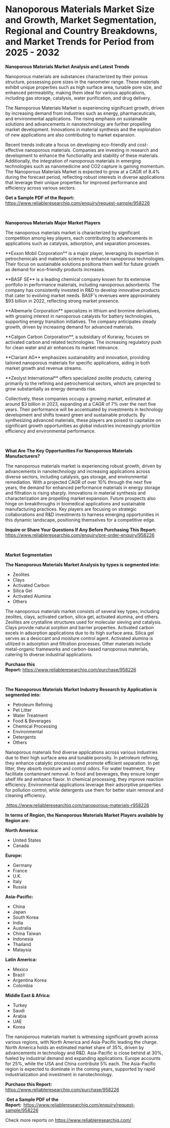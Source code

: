 <p><h1>Nanoporous Materials Market Size and Growth, Market Segmentation, Regional and Country Breakdowns, and Market Trends for Period from 2025 -  2032</h1></p><p><strong>Nanoporous Materials Market Analysis and Latest Trends</strong></p>
<p><p>Nanoporous materials are substances characterized by their porous structure, possessing pore sizes in the nanometer range. These materials exhibit unique properties such as high surface area, tunable pore size, and enhanced permeability, making them ideal for various applications, including gas storage, catalysis, water purification, and drug delivery.</p><p>The Nanoporous Materials Market is experiencing significant growth, driven by increasing demand from industries such as energy, pharmaceuticals, and environmental applications. The rising emphasis on sustainable solutions and advancements in nanotechnology are further propelling market development. Innovations in material synthesis and the exploration of new applications are also contributing to market expansion.</p><p>Recent trends indicate a focus on developing eco-friendly and cost-effective nanoporous materials. Companies are investing in research and development to enhance the functionality and stability of these materials. Additionally, the integration of nanoporous materials in emerging technologies such as nanomedicine and CO2 capture is gaining momentum. The Nanoporous Materials Market is expected to grow at a CAGR of 8.4% during the forecast period, reflecting robust interests in diverse applications that leverage their unique properties for improved performance and efficiency across various sectors.</p></p>
<p><strong>Get a Sample PDF of the Report:&nbsp;</strong> <a href="https://www.reliableresearchiq.com/enquiry/request-sample/958226?utm_campaign=2735&utm_medium=2&utm_source=Github&utm_content=ia&utm_term=06032025&utm_id=nanoporous-materials">https://www.reliableresearchiq.com/enquiry/request-sample/958226</a></p>
<p>&nbsp;</p>
<p><strong>Nanoporous Materials Major Market Players</strong></p>
<p><p>The nanoporous materials market is characterized by significant competition among key players, each contributing to advancements in applications such as catalysis, adsorption, and separation processes. </p><p>**Exxon Mobil Corporation** is a major player, leveraging its expertise in petrochemicals and materials science to enhance nanoporous technologies. Their focus on sustainable solutions positions them well for future growth as demand for eco-friendly products increases.</p><p>**BASF SE** is a leading chemical company known for its extensive portfolio in performance materials, including nanoporous adsorbents. The company has consistently invested in R&D to develop innovative products that cater to evolving market needs. BASF's revenues were approximately $93 billion in 2022, reflecting strong market presence.</p><p>**Albemarle Corporation** specializes in lithium and bromine derivatives, with growing interest in nanoporous catalysts for battery technologies, supporting energy transition initiatives. The company anticipates steady growth, driven by increasing demand for advanced materials.</p><p>**Calgon Carbon Corporation**, a subsidiary of Kuraray, focuses on activated carbon and related technologies. The increasing regulatory push for clean water and air enhances its market relevance. </p><p>**Clariant AG** emphasizes sustainability and innovation, providing tailored nanoporous materials for specific applications, aiding in both market growth and revenue streams.</p><p>**Zeolyst International** offers specialized zeolite products, catering primarily to the refining and petrochemical sectors, which are projected to grow substantially as energy demands rise.</p><p>Collectively, these companies occupy a growing market, estimated at around $3 billion in 2023, expanding at a CAGR of 7% over the next five years. Their performance will be accentuated by investments in technology development and shifts toward green and sustainable products. By synthesizing advanced materials, these players are poised to capitalize on significant growth opportunities as global industries increasingly prioritize efficiency and environmental performance.</p></p>
<p>&nbsp;</p>
<p><strong>What Are The Key Opportunities For Nanoporous Materials Manufacturers?</strong></p>
<p><p>The nanoporous materials market is experiencing robust growth, driven by advancements in nanotechnology and increasing applications across diverse sectors, including catalysis, gas storage, and environmental remediation. With a projected CAGR of over 10% through the next five years, the demand for enhanced performance materials in energy storage and filtration is rising sharply. Innovations in material synthesis and characterization are propelling market expansion. Future prospects also hinge on breakthroughs in biomedical applications and sustainable manufacturing practices. Key players are focusing on strategic collaborations and R&D investments to harness emerging opportunities in this dynamic landscape, positioning themselves for a competitive edge.</p></p>
<p><strong>Inquire or Share Your Questions If Any Before Purchasing This Report:</strong> <a href="https://www.reliableresearchiq.com/enquiry/pre-order-enquiry/958226?utm_campaign=2735&utm_medium=2&utm_source=Github&utm_content=ia&utm_term=06032025&utm_id=nanoporous-materials">https://www.reliableresearchiq.com/enquiry/pre-order-enquiry/958226</a></p>
<p>&nbsp;</p>
<p><strong>Market Segmentation</strong></p>
<p><strong>The Nanoporous Materials Market Analysis by types is segmented into:</strong></p>
<p><ul><li>Zeolites</li><li>Clays</li><li>Activated Carbon</li><li>Silica Gel</li><li>Activated Alumina</li><li>Others</li></ul></p>
<p><p>The nanoporous materials market consists of several key types, including zeolites, clays, activated carbon, silica gel, activated alumina, and others. Zeolites are crystalline structures used for molecular sieving and catalysis. Clays provide natural sorption and barrier properties. Activated carbon excels in adsorption applications due to its high surface area. Silica gel serves as a desiccant and moisture control agent. Activated alumina is utilized in adsorption and filtration processes. Other materials include metal-organic frameworks and carbon-based nanoporous materials, catering to diverse industrial applications.</p></p>
<p><strong>Purchase this Report:&nbsp;</strong><a href="https://www.reliableresearchiq.com/purchase/958226?utm_campaign=2735&utm_medium=2&utm_source=Github&utm_content=ia&utm_term=06032025&utm_id=nanoporous-materials">https://www.reliableresearchiq.com/purchase/958226</a></p>
<p>&nbsp;</p>
<p><strong>The Nanoporous Materials Market Industry Research by Application is segmented into:</strong></p>
<p><ul><li>Petroleum Refining</li><li>Pet Litter</li><li>Water Treatment</li><li>Food & Beverages</li><li>Chemical Processing</li><li>Environmental</li><li>Detergents</li><li>Others</li></ul></p>
<p><p>Nanoporous materials find diverse applications across various industries due to their high surface area and tunable porosity. In petroleum refining, they enhance catalytic processes and promote efficient separation. In pet litter, they absorb moisture and control odors. For water treatment, they facilitate contaminant removal. In food and beverages, they ensure longer shelf life and enhance flavor. In chemical processing, they improve reaction efficiency. Environmental applications leverage their adsorptive properties for pollution control, while detergents use them for better stain removal and cleaning efficiency.</p></p>
<p><a href="https://www.reliableresearchiq.com/nanoporous-materials-r958226?utm_campaign=2735&utm_medium=2&utm_source=Github&utm_content=ia&utm_term=06032025&utm_id=nanoporous-materials">&nbsp;https://www.reliableresearchiq.com/nanoporous-materials-r958226</a></p>
<p><strong>In terms of Region, the Nanoporous Materials Market Players available by Region are:</strong></p>
<p>
    <p> <strong> North America: </strong>
        <ul>
            <li>United States</li>
            <li>Canada</li>
        </ul>
        </p> 
    <p> <strong> Europe: </strong>
        <ul>
            <li>Germany</li>
            <li>France</li>
            <li>U.K.</li>
            <li>Italy</li>
            <li>Russia</li>
        </ul>
        </p> 
    <p> <strong> Asia-Pacific: </strong>
        <ul>
            <li>China</li>
            <li>Japan</li>
            <li>South Korea</li>
            <li>India</li>
            <li>Australia</li>
            <li>China Taiwan</li>
            <li>Indonesia</li>
            <li>Thailand</li>
            <li>Malaysia</li>
        </ul>
        </p> 
    <p> <strong> Latin America: </strong>
        <ul>
            <li>Mexico</li>
            <li>Brazil</li>
            <li>Argentina Korea</li>
            <li>Colombia</li>
        </ul>
        </p> 
    <p> <strong> Middle East & Africa: </strong>
        <ul>
            <li>Turkey</li>
            <li>Saudi</li>
            <li>Arabia</li>
            <li>UAE</li>
            <li>Korea</li>
        </ul>
    </p>
    </p>
<p><p>The nanoporous materials market is witnessing significant growth across various regions, with North America and Asia-Pacific leading the charge. North America holds an estimated market share of 35%, driven by advancements in technology and R&D. Asia-Pacific is close behind at 30%, fueled by industrial demand and expanding applications. Europe accounts for 25%, while the USA and China contribute 5% each. The Asia-Pacific region is expected to dominate in the coming years, supported by rapid industrialization and investment in nanotechnology.</p></p>
<p><strong>Purchase this Report: </strong><a href="https://www.reliableresearchiq.com/purchase/958226?utm_campaign=2735&utm_medium=2&utm_source=Github&utm_content=ia&utm_term=06032025&utm_id=nanoporous-materials">https://www.reliableresearchiq.com/purchase/958226</a></p>
<p>&nbsp;<strong>Get a Sample PDF of the Report:&nbsp;&nbsp;</strong><a href="https://www.reliableresearchiq.com/enquiry/request-sample/958226?utm_campaign=2735&utm_medium=2&utm_source=Github&utm_content=ia&utm_term=06032025&utm_id=nanoporous-materials">https://www.reliableresearchiq.com/enquiry/request-sample/958226</a></p>
<p><strong></strong></p>
<p>Check more reports on <a href="https://www.reliableresearchiq.com/?utm_campaign=2735&utm_medium=2&utm_source=Github&utm_content=ia&utm_term=06032025&utm_id=nanoporous-materials">https://www.reliableresearchiq.com/</a></p>